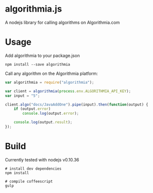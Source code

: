 algorithmia.js
==============

A nodejs library for calling algorithms on Algorithmia.com


Usage
=====

Add algorithmia to your package.json

    npm install --save algorithmia


Call any algorithm on the Algorithmia platform:

```javascript
var algorithmia = require("algorithmia");

var client = algorithmia(process.env.ALGORITHMIA_API_KEY);
var input = "5";

client.algo("docs/JavaAddOne").pipe(input).then(function(output) {
	if (output.error)
		console.log(output.error);

	console.log(output.result);
});
```

Build
=====

Currently tested with nodejs v0.10.36

    # install dev dependencies
    npm install

    # compile coffeescript
    gulp
